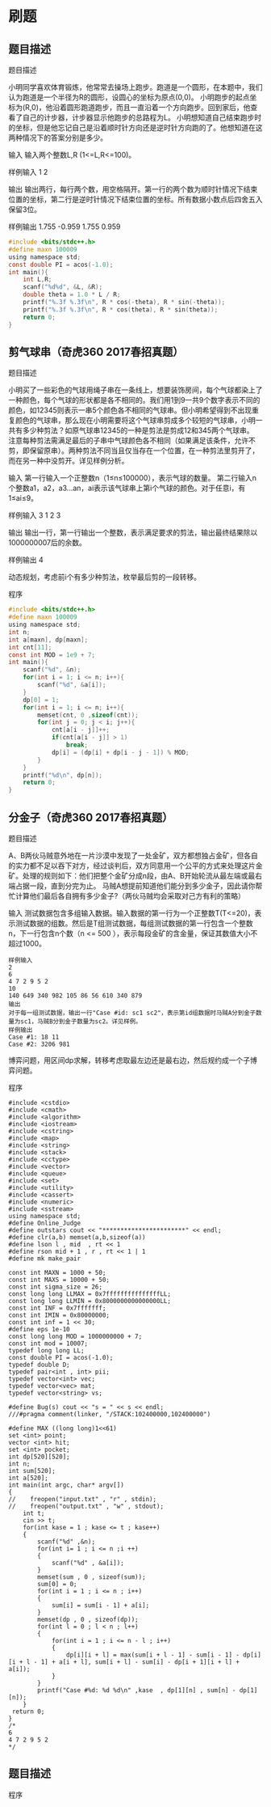 # 刷题

## 题目描述

题目描述
									
小明同学喜欢体育锻炼，他常常去操场上跑步。跑道是一个圆形，在本题中，我们认为跑道是一个半径为R的圆形，设圆心的坐标为原点(0,0)。
小明跑步的起点坐标为(R,0)，他沿着圆形跑道跑步，而且一直沿着一个方向跑步。回到家后，他查看了自己的计步器，计步器显示他跑步的总路程为L。
小明想知道自己结束跑步时的坐标，但是他忘记自己是沿着顺时针方向还是逆时针方向跑的了。他想知道在这两种情况下的答案分别是多少。


输入
输入两个整数L,R (1<=L,R<=100)。

样例输入
1 2

输出
输出两行，每行两个数，用空格隔开。第一行的两个数为顺时针情况下结束位置的坐标，第二行是逆时针情况下结束位置的坐标。所有数据小数点后四舍五入保留3位。

样例输出
1.755 -0.959
1.755 0.959

```c
#include <bits/stdc++.h>
#define maxn 100009
using namespace std;
const double PI = acos(-1.0);
int main(){
    int L,R;
    scanf("%d%d", &L, &R);
    double theta = 1.0 * L / R;
    printf("%.3f %.3f\n", R * cos(-theta), R * sin(-theta));
    printf("%.3f %.3f\n", R * cos(theta), R * sin(theta));
    return 0;
}
```


## 剪气球串（奇虎360 2017春招真题）

题目描述
									
小明买了一些彩色的气球用绳子串在一条线上，想要装饰房间，每个气球都染上了一种颜色，每个气球的形状都是各不相同的。我们用1到9一共9个数字表示不同的颜色，如12345则表示一串5个颜色各不相同的气球串。但小明希望得到不出现重复颜色的气球串，那么现在小明需要将这个气球串剪成多个较短的气球串，小明一共有多少种剪法？如原气球串12345的一种是剪法是剪成12和345两个气球串。
注意每种剪法需满足最后的子串中气球颜色各不相同（如果满足该条件，允许不剪，即保留原串）。两种剪法不同当且仅当存在一个位置，在一种剪法里剪开了，而在另一种中没剪开。详见样例分析。

输入
第一行输入一个正整数n（1≤n≤100000），表示气球的数量。
第二行输入n个整数a1，a2，a3...an，ai表示该气球串上第i个气球的颜色。对于任意i，有1≤ai≤9。

样例输入
3
1 2 3

输出
输出一行，第一行输出一个整数，表示满足要求的剪法，输出最终结果除以1000000007后的余数。

样例输出
4

动态规划，考虑前i个有多少种剪法，枚举最后剪的一段转移。

程序

```c
#include <bits/stdc++.h>
#define maxn 100009
using namespace std;
int n;
int a[maxn], dp[maxn];
int cnt[11];
const int MOD = 1e9 + 7;
int main(){
    scanf("%d", &n);
    for(int i = 1; i <= n; i++){
        scanf("%d", &a[i]);
    }
    dp[0] = 1;
    for(int i = 1; i <= n; i++){
        memset(cnt, 0 ,sizeof(cnt));
        for(int j = 0; j < i; j++){
            cnt[a[i - j]]++;
            if(cnt[a[i - j]] > 1)
                break;
            dp[i] = (dp[i] + dp[i - j - 1]) % MOD;
        }
    }
    printf("%d\n", dp[n]);
    return 0;
}

```



## 分金子（奇虎360 2017春招真题）

题目描述
									
A、B两伙马贼意外地在一片沙漠中发现了一处金矿，双方都想独占金矿，但各自的实力都不足以吞下对方，经过谈判后，双方同意用一个公平的方式来处理这片金矿。处理的规则如下：他们把整个金矿分成n段，由A、B开始轮流从最左端或最右端占据一段，直到分完为止。 
马贼A想提前知道他们能分到多少金子，因此请你帮忙计算他们最后各自拥有多少金子?（两伙马贼均会采取对己方有利的策略）

输入
测试数据包含多组输入数据。输入数据的第一行为一个正整数T(T<=20)，表示测试数据的组数。然后是T组测试数据，每组测试数据的第一行包含一个整数n，下一行包含n个数（n <= 500 ），表示每段金矿的含金量，保证其数值大小不超过1000。

```
样例输入
2 
6
4 7 2 9 5 2
10
140 649 340 982 105 86 56 610 340 879
输出
对于每一组测试数据，输出一行"Case #id: sc1 sc2"，表示第id组数据时马贼A分到金子数量为sc1，马贼B分到金子数量为sc2。详见样例。
样例输出
Case #1: 18 11
Case #2: 3206 981
```

博弈问题，用区间dp求解，转移考虑取最左边还是最右边，然后规约成一个子博弈问题。

程序

```
#include <cstdio>
#include <cmath>
#include <algorithm>
#include <iostream>
#include <cstring>
#include <map>
#include <string>
#include <stack>
#include <cctype>
#include <vector>
#include <queue>
#include <set>
#include <utility>
#include <cassert>
#include <numeric>
#include <sstream>
using namespace std;
#define Online_Judge
#define outstars cout << "***********************" << endl;
#define clr(a,b) memset(a,b,sizeof(a))
#define lson l , mid  , rt << 1
#define rson mid + 1 , r , rt << 1 | 1
#define mk make_pair

const int MAXN = 1000 + 50;
const int MAXS = 10000 + 50;
const int sigma_size = 26;
const long long LLMAX = 0x7fffffffffffffffLL;
const long long LLMIN = 0x8000000000000000LL;
const int INF = 0x7fffffff;
const int IMIN = 0x80000000;
const int inf = 1 << 30;
#define eps 1e-10
const long long MOD = 1000000000 + 7;
const int mod = 10007;
typedef long long LL;
const double PI = acos(-1.0);
typedef double D;
typedef pair<int , int> pii;
typedef vector<int> vec;
typedef vector<vec> mat;
typedef vector<string> vs;

#define Bug(s) cout << "s = " << s << endl;
///#pragma comment(linker, "/STACK:102400000,102400000")

#define MAX ((long long)1<<61)
set <int> point;
vector <int> hit;
set <int> pocket;
int dp[520][520];
int n;
int sum[520];
int a[520];
int main(int argc, char* argv[])
{
//    freopen("input.txt" , "r" , stdin);
//    freopen("output.txt" , "w" , stdout);
    int t;
    cin >> t;
    for(int kase = 1 ; kase <= t ; kase++)
    {
        scanf("%d" ,&n);
        for(int i= 1 ; i <= n ;i ++)
        {
            scanf("%d" , &a[i]);
        }
        memset(sum , 0 , sizeof(sum));
        sum[0] = 0;
        for(int i = 1 ; i <= n ; i++)
        {
            sum[i] = sum[i - 1] + a[i];
        }
        memset(dp , 0 , sizeof(dp));
        for(int l = 0 ; l < n ; l++)
        {
            for(int i = 1 ; i <= n - l ; i++)
            {
                dp[i][i + l] = max(sum[i + l - 1] - sum[i - 1] - dp[i][i + l - 1] + a[i + l], sum[i + l] - sum[i] - dp[i + 1][i + l] + a[i]);
            }
        }
        printf("Case #%d: %d %d\n" ,kase  , dp[1][n] , sum[n] - dp[1][n]);
    }
 return 0;
}
/*
6
4 7 2 9 5 2
*/
```


## 题目描述

程序

```


```


